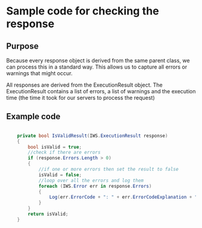 <!-- docs/samplecode/iwslogin.md -->
# Sample code for checking the response

## Purpose
Because every response object is derived from the same parent class, we can process this in a standard way. This allows us to capture all errors or warnings that might occur.

All responses are derived from the ExecutionResult object.
The ExecutionResult contains a list of errors, a list of warnings and the execution time (the time it took for our servers to process the request)

## Example code
```csharp

    private bool IsValidResult(IWS.ExecutionResult response)
    {
        bool isValid = true;
        //check if there are errors
        if (response.Errors.Length > 0)
        {
            //if one or more errors then set the result to false
            isValid = false;
            //loop over all the errors and log them
            foreach (IWS.Error err in response.Errors)
            {
                Log(err.ErrorCode + ": " + err.ErrorCodeExplanation + " (" + err.Field + " - " + err.Value + ")", true);
            }
        }
        return isValid;
    }
    
```